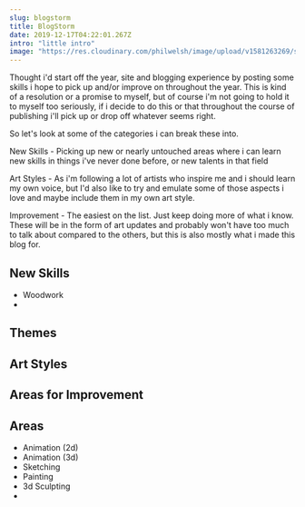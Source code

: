 ```yaml
---
slug: blogstorm
title: BlogStorm
date: 2019-12-17T04:22:01.267Z
intro: "little intro"
image: "https://res.cloudinary.com/philwelsh/image/upload/v1581263269/sample.jpg"
---
```


Thought i'd start off the year, site and blogging experience by posting some skills i hope to pick up and/or improve on throughout the year.
This is kind of a resolution or a promise to myself, but of course i'm not going to hold it to myself too seriously, if i decide to do this or that throughout the course of publishing i'll pick up or drop off whatever seems right.

So let's look at some of the categories i can break these into.

New Skills - Picking up new or nearly untouched areas where i can learn new skills in things i've never done before, or new talents in that field

Art Styles - As i'm following a lot of artists who inspire me and i should learn my own voice, but I'd also like to try and emulate some of those aspects i love and maybe include them in my own art style.

Improvement - The easiest on the list. Just keep doing more of what i know. These will be in the form of art updates and probably won't have too much to talk about compared to the others, but this is also mostly what i made this blog for.

## New Skills

- Woodwork
-

## Themes

## Art Styles

## Areas for Improvement

## Areas

- Animation (2d)
- Animation (3d)
- Sketching
- Painting
- 3d Sculpting
-
